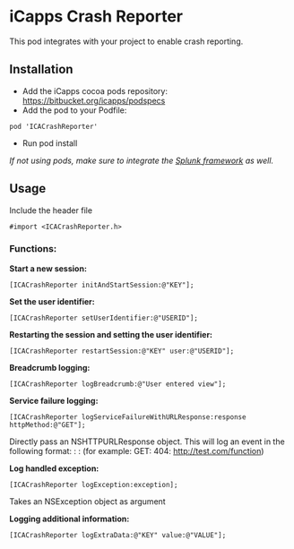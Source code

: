 # iCapps Crash Reporter #

This pod integrates with your project to enable crash reporting.

## Installation ##
* Add the iCapps cocoa pods repository: https://bitbucket.org/icapps/podspecs
* Add the pod to your Podfile:
```
pod 'ICACrashReporter'
```
* Run pod install

*If not using pods, make sure to integrate the [Splunk framework](http://docs.splunk.com/Documentation/MintSDKs/latest/SplunkMINTSDKs/AddSplunkMINTtoyourprojectforiOS) as well.*

## Usage ##

Include the header file

```
#import <ICACrashReporter.h>
```

### Functions: ###

**Start a new session:**
```
[ICACrashReporter initAndStartSession:@"KEY"];
```

**Set the user identifier:**
```
[ICACrashReporter setUserIdentifier:@"USERID"];
```

**Restarting the session and setting the user identifier:**
```
[ICACrashReporter restartSession:@"KEY" user:@"USERID"];
```

**Breadcrumb logging:**
```
[ICACrashReporter logBreadcrumb:@"User entered view"];
```

**Service failure logging:**
```
[ICACrashReporter logServiceFailureWithURLResponse:response httpMethod:@"GET"];
```
Directly pass an NSHTTPURLResponse object. This will log an event in the following format:
<HTTPMETHOD>: <ERRORCODE>: <SERVICEURL> 
(for example: GET: 404: http://test.com/function)

**Log handled exception:**
```
[ICACrashReporter logException:exception];
```
Takes an NSException object as argument

**Logging additional information:**
```
[ICACrashReporter logExtraData:@"KEY" value:@"VALUE"];
```